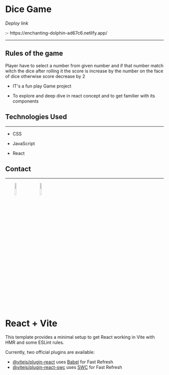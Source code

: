 <h1>Dice Game</h1>
<i>Deploy link</i><p>:- https://enchanting-dolphin-ad67c6.netlify.app/</p>
<hr>
<h2>Rules of the game</h2>
<p>Player have to select a number from given number and if that number match witch the dice after rolling it the score is increase by the number on the face of dice otherwise score decrease by 2</p><ul>
<li>IT's a fun play Game project</li>
</ul><ul>
<li>To explore and deep dive in react concept and to get familier with its components</li>
</ul><h2>Technologies Used</h2>
<hr><ul>
<li>CSS</li>
</ul><ul>
<li>JavaScript</li>
</ul><ul>
<li>React</li>
</ul><h2>Contact</h2>
<hr><p><span style="margin-right: 30px;"></span><a href="https://www.linkedin.com/in/gulshan-pandey/"><img target="_blank" src="https://cdn.jsdelivr.net/gh/devicons/devicon/icons/linkedin/linkedin-original.svg" style="width: 10%;"></a><span style="margin-right: 30px;"></span><a href="https://github.com/gulshan-pandey"><img target="_blank" src="https://cdn.jsdelivr.net/gh/devicons/devicon/icons/github/github-original.svg" style="width: 10%;"></a></p>








# React + Vite

This template provides a minimal setup to get React working in Vite with HMR and some ESLint rules.

Currently, two official plugins are available:

- [@vitejs/plugin-react](https://github.com/vitejs/vite-plugin-react/blob/main/packages/plugin-react/README.md) uses [Babel](https://babeljs.io/) for Fast Refresh
- [@vitejs/plugin-react-swc](https://github.com/vitejs/vite-plugin-react-swc) uses [SWC](https://swc.rs/) for Fast Refresh
